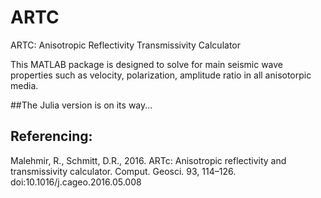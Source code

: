 # ARTC
ARTC: Anisotropic Reflectivity Transmissivity Calculator

This MATLAB package is designed to solve for main seismic wave properties such as velocity, polarization, amplitude ratio in all anisotorpic media.

##The Julia version is on its way...


## Referencing:
Malehmir, R., Schmitt, D.R., 2016. ARTc: Anisotropic reflectivity and transmissivity calculator. Comput. Geosci. 93, 114–126. doi:10.1016/j.cageo.2016.05.008
